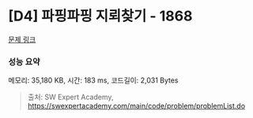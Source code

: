 # [D4] 파핑파핑 지뢰찾기 - 1868 

[문제 링크](https://swexpertacademy.com/main/code/problem/problemDetail.do?contestProbId=AV5LwsHaD1MDFAXc) 

### 성능 요약

메모리: 35,180 KB, 시간: 183 ms, 코드길이: 2,031 Bytes



> 출처: SW Expert Academy, https://swexpertacademy.com/main/code/problem/problemList.do